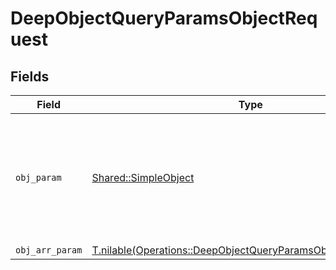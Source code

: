 # DeepObjectQueryParamsObjectRequest


## Fields

| Field                                                                                                                              | Type                                                                                                                               | Required                                                                                                                           | Description                                                                                                                        |
| ---------------------------------------------------------------------------------------------------------------------------------- | ---------------------------------------------------------------------------------------------------------------------------------- | ---------------------------------------------------------------------------------------------------------------------------------- | ---------------------------------------------------------------------------------------------------------------------------------- |
| `obj_param`                                                                                                                        | [Shared::SimpleObject](../../models/shared/simpleobject.md)                                                                        | :heavy_check_mark:                                                                                                                 | A simple object that uses all our supported primitive types and enums and has optional properties.                                 |
| `obj_arr_param`                                                                                                                    | [T.nilable(Operations::DeepObjectQueryParamsObjectObjArrParam)](../../models/operations/deepobjectqueryparamsobjectobjarrparam.md) | :heavy_minus_sign:                                                                                                                 | N/A                                                                                                                                |